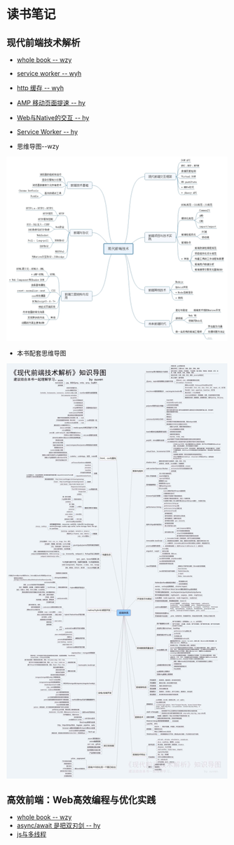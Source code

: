 # 读书笔记

## 现代前端技术解析
+ [whole book -- wzy](http://note.youdao.com/noteshare?id=79e7df1b185ddb3c195fa56e2cf12a97)
+ [service worker -- wyh](http://note.youdao.com/noteshare?id=5d1a443c61a0695a89db6147eee8c9c1)
+ [http 缓存 -- wyh](http://note.youdao.com/noteshare?id=a0d9e93d34dccf871772a5f9a78fa9db)
+ [AMP 移动页面提速 -- hy](http://note.youdao.com/noteshare?id=457329618f796c17a66c2e644a941e8e)
+ [Web与Native的交互 -- hy](http://note.youdao.com/noteshare?id=5b8b460ae5a91ce67655cb39ef963561)
+ [Service Worker -- hy](http://note.youdao.com/noteshare?id=5d1a443c61a0695a89db6147eee8c9c1)

+ 思维导图--wzy

![image](./images/roadmap.jpg)

+ 本书配套思维导图

![image](./images/roadmap_v2.jpg)

## 高效前端：Web高效编程与优化实践
+ [whole book -- wzy](http://note.youdao.com/noteshare?id=45bbb8d2d77c84659c9db630bb42c51b)
+ [async/await 是把双刃剑 -- hy](http://note.youdao.com/noteshare?id=a3cb5eec2a633a3e3b0428e60633fae9)
+ [js与多线程](https://juejin.im/post/5a221d35f265da43356291cc)
